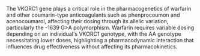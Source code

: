 The VKORC1 gene plays a critical role in the pharmacogenetics of warfarin and other coumarin-type anticoagulants such as phenprocoumon and acenocoumarol, affecting their dosing through its allelic variation, particularly the -1639 G>A polymorphism. Warfarin requires variable dosing depending on an individual's VKORC1 genotype, with the AA genotype necessitating lower doses, highlighting a pharmacodynamic interaction that influences drug effectiveness without affecting its pharmacokinetics.